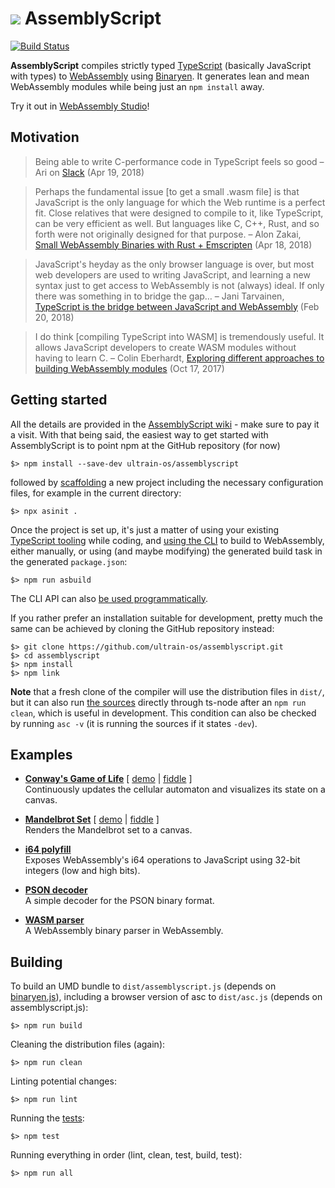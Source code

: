 ![](https://avatars1.githubusercontent.com/u/28916798?s=64) AssemblyScript
=================

[![Build Status](https://travis-ci.org/AssemblyScript/assemblyscript.svg?branch=master)](https://travis-ci.org/AssemblyScript/assemblyscript)

**AssemblyScript** compiles strictly typed [TypeScript](http://www.typescriptlang.org) (basically JavaScript with types) to [WebAssembly](http://webassembly.org) using [Binaryen](https://github.com/WebAssembly/binaryen). It generates lean and mean WebAssembly modules while being just an `npm install` away.

Try it out in [WebAssembly Studio](https://webassembly.studio)!

Motivation
----------

> Being able to write C-performance code in TypeScript feels so good – Ari on [Slack](https://assemblyscript.slack.com) (Apr 19, 2018)

> Perhaps the fundamental issue [to get a small .wasm file] is that JavaScript is the only language for which the Web runtime is a perfect fit. Close relatives that were designed to compile to it, like TypeScript, can be very efficient as well. But languages like C, C++, Rust, and so forth were not originally designed for that purpose. – Alon Zakai, [Small WebAssembly Binaries with Rust + Emscripten](https://kripken.github.io/blog/binaryen/2018/04/18/rust-emscripten.html) (Apr 18, 2018)

> JavaScript's heyday as the only browser language is over, but most web developers are used to writing JavaScript, and learning a new syntax just to get access to WebAssembly is not (always) ideal. If only there was something in to bridge the gap… – Jani Tarvainen, [TypeScript is the bridge between JavaScript and WebAssembly](https://malloc.fi/typescript-bridge-javascript-webassembly) (Feb 20, 2018)

> I do think [compiling TypeScript into WASM] is tremendously useful. It allows JavaScript developers to create WASM modules without having to learn C. – Colin Eberhardt, [Exploring different approaches to building WebAssembly modules](http://blog.scottlogic.com/2017/10/17/wasm-mandelbrot.html) (Oct 17, 2017)

Getting started
---------------

All the details are provided in the [AssemblyScript wiki](https://github.com/ultrain-os/assemblyscript/wiki) - make sure to pay it a visit. With that being said, the easiest way to get started with AssemblyScript is to point npm at the GitHub repository (for now)

```
$> npm install --save-dev ultrain-os/assemblyscript
```

followed by [scaffolding](https://github.com/ultrain-os/assemblyscript/wiki/Using-the-CLI#scaffolding-with-asinit) a new project including the necessary configuration files, for example in the current directory:

```
$> npx asinit .
```

Once the project is set up, it's just a matter of using your existing [TypeScript tooling](https://code.visualstudio.com) while coding, and [using the CLI](https://github.com/ultrain-os/assemblyscript/wiki/Using-the-CLI) to build to WebAssembly, either manually, or using (and maybe modifying) the generated build task in the generated `package.json`:

```
$> npm run asbuild
```

The CLI API can also [be used programmatically](./cli).

If you rather prefer an installation suitable for development, pretty much the same can be achieved by cloning the GitHub repository instead:

```
$> git clone https://github.com/ultrain-os/assemblyscript.git
$> cd assemblyscript
$> npm install
$> npm link
```

**Note** that a fresh clone of the compiler will use the distribution files in `dist/`, but it can also run [the sources](./src) directly through ts-node after an `npm run clean`, which is useful in development. This condition can also be checked by running `asc -v` (it is running the sources if it states `-dev`).

Examples
--------

* **[Conway's Game of Life](./examples/game-of-life)** [ [demo](https://rawgit.com/AssemblyScript/assemblyscript/master/examples/game-of-life/index.html) | [fiddle](https://webassembly.studio/?f=gvuw4enb3qk) ]<br />
  Continuously updates the cellular automaton and visualizes its state on a canvas.

* **[Mandelbrot Set](./examples/mandelbrot)** [ [demo](https://rawgit.com/AssemblyScript/assemblyscript/master/examples/mandelbrot/index.html) | [fiddle](https://webassembly.studio/?f=pne1undq5g) ]<br />
  Renders the Mandelbrot set to a canvas.

* **[i64 polyfill](./examples/i64-polyfill)**<br />
  Exposes WebAssembly's i64 operations to JavaScript using 32-bit integers (low and high bits).

* **[PSON decoder](./examples/pson)**<br />
  A simple decoder for the PSON binary format.

* **[WASM parser](./lib/parse)**<br />
  A WebAssembly binary parser in WebAssembly.

Building
--------

To build an UMD bundle to `dist/assemblyscript.js` (depends on [binaryen.js](https://github.com/AssemblyScript/binaryen.js)), including a browser version of asc to `dist/asc.js` (depends on assemblyscript.js):

```
$> npm run build
```

Cleaning the distribution files (again):

```
$> npm run clean
```

Linting potential changes:

```
$> npm run lint
```

Running the [tests](./tests):

```
$> npm test
```

Running everything in order (lint, clean, test, build, test):

```
$> npm run all
```

